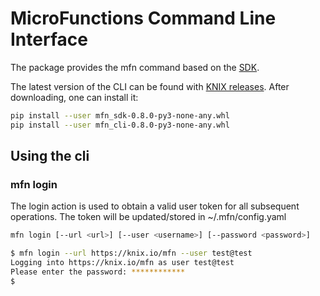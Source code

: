 <!--
   Copyright 2020 The KNIX Authors

   Licensed under the Apache License, Version 2.0 (the "License");
   you may not use this file except in compliance with the License.
   You may obtain a copy of the License at

       http://www.apache.org/licenses/LICENSE-2.0

   Unless required by applicable law or agreed to in writing, software
   distributed under the License is distributed on an "AS IS" BASIS,
   WITHOUT WARRANTIES OR CONDITIONS OF ANY KIND, either express or implied.
   See the License for the specific language governing permissions and
   limitations under the License.
-->
# MicroFunctions Command Line Interface

The package provides the mfn command based on the [SDK](https://github.com/knix-microfunctions/knix/mfn_sdk/).

The latest version of the CLI can be found with [KNIX releases](https://github.com/knix-microfunctions/knix/releases/).
After downloading, one can install it:
``` sh
pip install --user mfn_sdk-0.8.0-py3-none-any.whl
pip install --user mfn_cli-0.8.0-py3-none-any.whl
```

## Using the cli

### mfn login

The login action is used to obtain a valid user token for all subsequent operations.
The token will be updated/stored in ~/.mfn/config.yaml

``` sh
mfn login [--url <url>] [--user <username>] [--password <password>]
```

``` sh
$ mfn login --url https://knix.io/mfn --user test@test
Logging into https://knix.io/mfn as user test@test
Please enter the password: ************
$ 
```
